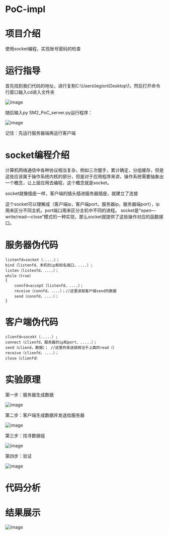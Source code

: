 # PoC-impl


# 项目介绍

使用socket编程，实现账号密码的检查

# 运行指导

首先找到我们代码的地址，进行复制C:\Users\legion\Desktop\1，然后打开命令行窗口输入cd进入文件夹


![image](https://user-images.githubusercontent.com/75195549/181517389-c15756b2-7932-4fa4-8d3b-6944c6014700.png)



随后输入py SM2_PoC_server.py运行程序：

![image](https://user-images.githubusercontent.com/75195549/181517516-71a86a7e-e426-41b0-930d-ca9f367dd206.png)


记住：先运行服务器端再运行客户端



# socket编程介绍


计算机网络通信中各种协议相当复杂，例如三次握手，累计确定，分组缓存，但是这些应该属于操作系统内核的部分，但是对于应用程序来讲，操作系统需要抽象出一个概念，让上层应用去编程，这个概念就是socket。

socket就像插座一样，客户端的插头插进服务器插座，就建立了连接

这个socket可以理解成（客户端ip，客户端port，服务器ip，服务器端port），ip用来区分不同主机，port端口用来区分主机中不同的进程。
socket是“open—write/read—close”模式的一种实现，那么socket就提供了这些操作对应的函数接口。



# 服务器伪代码
```
listenfd=socket（.....）；
bind（listenfd，本机的ip和知名端口，....）;
listen（listenfd，....）；
while（true）
{
    connfd=accept（listenfd，....）；
    receive（connfd，....）；//这里读取客户端send的数据
    send（connfd，....）；
}
```


# 客户端伪代码

```
clienfd=socekt（.....）;
connect（clienfd，服务器的ip和port，.....）；
send（cliend，数据）； //这里的发送就相当于上面的read（）
receive（clienfd，....）；
close（clienfd）
```


# 实验原理

第一步：服务器生成数据


![image](https://user-images.githubusercontent.com/75195549/181519727-b188c7aa-6d40-4a76-a862-cbaa92dc445a.png)


第二步：客户端生成数据并发送给服务器



![image](https://user-images.githubusercontent.com/75195549/181519985-d176bd9e-58aa-47bf-a6d1-ed8a8ff5d3f1.png)


第三步：找寻数据组




![image](https://user-images.githubusercontent.com/75195549/181520052-d28d5f46-7b85-4346-a347-7a8fadd93856.png)


第四步：验证



![image](https://user-images.githubusercontent.com/75195549/181520118-f7eb0362-c3a3-4fef-a0fe-66b66c5ed279.png)




# 代码分析

# 


# 结果展示


![image](https://user-images.githubusercontent.com/75195549/181516557-bc8f58c1-98c0-4333-91d1-36e423374108.png)


